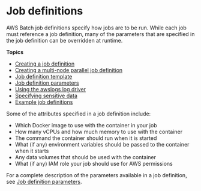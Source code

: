 # Job definitions<a name="job_definitions"></a>

AWS Batch job definitions specify how jobs are to be run\. While each job must reference a job definition, many of the parameters that are specified in the job definition can be overridden at runtime\. 

**Topics**
+ [Creating a job definition](create-job-definition.md)
+ [Creating a multi\-node parallel job definition](multi-node-job-def.md)
+ [Job definition template](job-definition-template.md)
+ [Job definition parameters](job_definition_parameters.md)
+ [Using the awslogs log driver](using_awslogs.md)
+ [Specifying sensitive data](specifying-sensitive-data.md)
+ [Example job definitions](example-job-definitions.md)

Some of the attributes specified in a job definition include:
+ Which Docker image to use with the container in your job
+ How many vCPUs and how much memory to use with the container
+ The command the container should run when it is started
+ What \(if any\) environment variables should be passed to the container when it starts
+ Any data volumes that should be used with the container
+ What \(if any\) IAM role your job should use for AWS permissions

For a complete description of the parameters available in a job definition, see [Job definition parameters](job_definition_parameters.md)\.